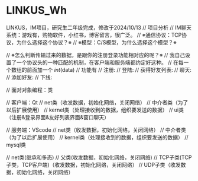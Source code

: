 # LINKUS_Wh
LINKUS，IM项目，研究生二年级完成，修改于2024/10/13
// 项目分析
// IM聊天系统：游戏有，购物软件，小红书，博客留言，很广泛。
// ※通信协议：TCP协议，为什么选择这个协议？※
// ※模型：C/S模型，为什么选择这个模型？※


// ※怎么判断传输过来的数据，是跟你的注册登录功能相对应的呢？※
// 我自己设置了一个协议头的一种匹配的机制，在客户端和服务端都约定好这种。
// 在每一个数组的前面加一个 *int*(data)
// 功能有
// 注册:
// 登陆:
// 获得好友列表:
// 聊天:
// 添加好友:
// 下线:

// 面对对象编程：类

// 客户端：Qt
// net类（收发数据，初始化网络，关闭网络）
// 中介者类（为了以后扩展使用）
// kernel类（处理接收到的数据，组织要发送的数据）
// ui类（注册&登录界面&友好列表界面&窗口聊天）

// 服务端：VScode
// net类（收发数据，初始化网络，关闭网络）
// 中介者类（为了以后扩展使用）
// kernel类（处理接收到的数据，组织要发送的数据）
// mysql类

// net类(继承和多态)
// 父类(收发数据，初始化网络，关闭网络)
// TCP子类(TCP子类，TCP客户端)（收发数据，初始化网络，关闭网络）
// UDP子类（收发数据，初始化网络，关闭网络）
